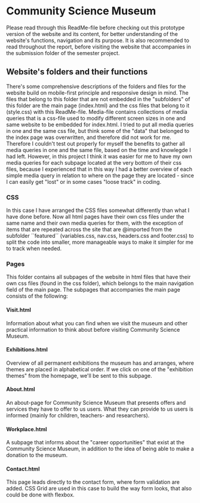 # Community Science Museum
Please read through this ReadMe-file before checking out this prototype version of the website and its content, for better understanding of the website's functions, navigation and its purpose. It is also recommended to read throughout the report, before visiting the website that accompanies in the submission folder of the semester project.
## Website's folders and their functions
There's some comprehensive descriptions of the folders and files for the website build on mobile-first principle and responsive design in mind. The files that belong to this folder that are not embedded in the "subfolders" of this folder are the main page (index.html) and the css files that belong to it (style.css) with this ReadMe-file. Media-file contains collections of media queries that is a css-file used to modify different screen sizes in one and same website to be embedded for index.html.
I tried to put all media queries in one and the same css file, but think some of the "data" that belonged to the index page was overwritten, and therefore did not work for me. Therefore I couldn't test out properly for myself the benefits to gather all media queries in one and the same file, based on the time and knowlegde I had left.
However, in this project I think it was easier for me to have my own media queries for each subpage located at the very bottom of their css files, because I experienced that in this way I had a better overview of each simple media query in relation to where on the page they are located - since I can easily get "lost" or in some cases "loose track" in coding.
### CSS
In this case I have arranged the CSS files somewhat differently than what I have done before. Now all html pages have their own css files under the same name and their own media queries for them, with the exception of items that are repeated across the site that are @imported from the subfolder ´´featured´´ (variables.css, nav.css, headers.css and footer.css) to split the code into smaller, more manageable ways to make it simpler for me to track when needed.
### Pages
This folder contains all subpages of the website in html files that have their own css files (found in the css folder), which belongs to the main navigation field of the main page. The subpages that accompanies the main page consists of the following:
#### Visit.html
Information about what you can find when we visit the museum and other practical information to think about before visiting Community Science Museum. 
#### Exhibitions.html
Overview of all permanent exhibitions the museum has and arranges, where themes are placed in alphabetical order. If we click on one of the "exhibition themes" from the homepage, we'll be sent to this subpage. 
#### About.html
An about-page for Community Science Museum that presents offers and services they have to offer to us users. What they can provide to us users is informed (mainly for children, teachers- and researchers). 
#### Workplace.html
A subpage that informs about the "career opportunities" that exist at the Community Science Museum, in addition to the idea of being able to make a donation to the museum. 
#### Contact.html
This page leads directly to the contact form, where form validation are added. CSS Grid are used in this case to build the way form looks, that also could be done with flexbox. 
